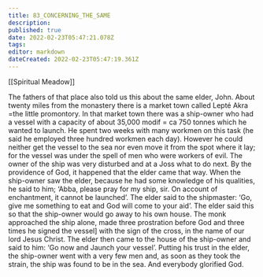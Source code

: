 ```yaml
---
title: 83_CONCERNING_THE_SAME
description: 
published: true
date: 2022-02-23T05:47:21.078Z
tags: 
editor: markdown
dateCreated: 2022-02-23T05:47:19.361Z
---
```


[[Spiritual Meadow]]
 
The fathers of that place also told us this about the same elder, John. About twenty miles from the monastery there is a market town called Lepté Akra =the little promontory. In that market town there was a ship-owner who had a vessel with a capacity of about 35,000 modif = ca 750 tonnes which he wanted to launch. He spent two weeks with many workmen on this task (he said he employed three hundred workmen each day). However he could neither get the vessel to the sea nor even move it from the spot where it lay; for the vessel was under the spell of men who were workers of evil. The owner of the ship was very disturbed and at a Joss what to do next. By the providence of God, it happened that the elder came that way. When the ship-owner saw the elder, because he had some knowledge of his qualities, he said to him; ‘Abba, please pray for my ship, sir. On account of enchantment, it cannot be launched’. The elder said to the shipmaster: ‘Go, give me something to eat and God will come to your aid’. The elder said this so that the ship-owner would go away to his own house. The monk approached the ship alone, made three prostration before God and three times he signed the vessel] with the sign of the cross, in the name of our lord Jesus Christ. The elder then came to the house of the ship-owner and said to him: ‘Go now and Jaunch your vessel’. Putting his trust in the elder, the ship-owner went with a very few men and, as soon as they took the strain, the ship was found to be in the sea. And everybody glorified God. 
